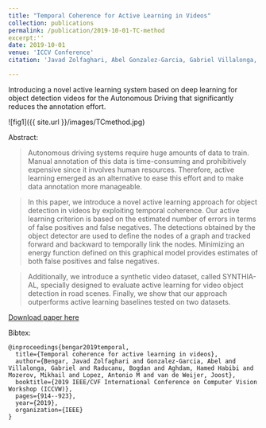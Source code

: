 ```yaml
---
title: "Temporal Coherence for Active Learning in Videos"
collection: publications
permalink: /publication/2019-10-01-TC-method
excerpt:''
date: 2019-10-01
venue: 'ICCV Conference'
citation: 'Javad Zolfaghari, Abel Gonzalez-Garcia, Gabriel Villalonga, Bogdan Raducanu, Hamed Habibi Aghdam, Mikhail Mozerov, Antonio M López, Joost van de Weijer. Temporal coherence for active learning in videos. In proceedings of the IEEE/CVF International Conference on Computer Vision Workshops (ICCVW), 2019'

---
```

Introducing a novel active learning system based on deep learning for object detection videos for the Autonomous Driving that significantly reduces the annotation effort.

![fig1]({{ site.url }}/images/TCmethod.jpg)

Abstract:
> Autonomous driving systems require huge amounts of data to train. Manual annotation of this data is time-consuming and prohibitively expensive since it involves human resources. Therefore, active learning emerged as an alternative to ease this effort and to make data annotation more manageable. 

> In this paper, we introduce a novel active learning approach for object detection in videos by exploiting temporal coherence. Our active learning criterion is based on the estimated number of errors in terms of false positives and false negatives. The detections obtained by the object detector are used to define the nodes of a graph and tracked forward and backward to temporally link the nodes. Minimizing an energy function defined on this graphical model provides estimates of both false positives and false negatives. 

> Additionally, we introduce a synthetic video dataset, called SYNTHIA-AL, specially designed to evaluate active learning for video object detection in road scenes. Finally, we show that our approach outperforms active learning baselines tested on two datasets.

[Download paper here](https://arxiv.org/pdf/1908.11757.pdf)

Bibtex:
```
@inproceedings{bengar2019temporal,
  title={Temporal coherence for active learning in videos},
  author={Bengar, Javad Zolfaghari and Gonzalez-Garcia, Abel and Villalonga, Gabriel and Raducanu, Bogdan and Aghdam, Hamed Habibi and Mozerov, Mikhail and Lopez, Antonio M and van de Weijer, Joost},
  booktitle={2019 IEEE/CVF International Conference on Computer Vision Workshop (ICCVW)},
  pages={914--923},
  year={2019},
  organization={IEEE}
}
```
